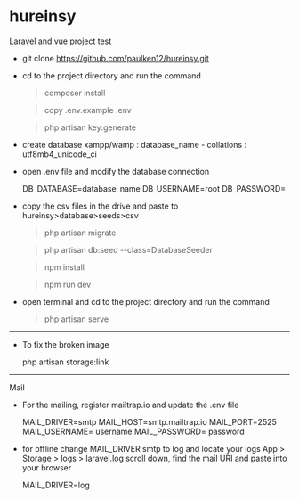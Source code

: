 # hureinsy
Laravel and vue project test

- git clone https://github.com/paulken12/hureinsy.git

- cd to the project directory and run the command


    >composer install 

    >copy .env.example .env 

    >php artisan key:generate

- create database xampp/wamp : database_name - collations : utf8mb4_unicode_ci

- open .env file and modify the database connection


    DB_DATABASE=database_name
    DB_USERNAME=root
    DB_PASSWORD=

- copy the csv files in the drive and paste to hureinsy>database>seeds>csv


    >php artisan migrate

    >php artisan db:seed --class=DatabaseSeeder

    >npm install

    >npm run dev

- open terminal and cd to the project directory and run the command
    
    
    >php artisan serve

--------------------------------------------------------------
- To fix the broken image 

    php artisan storage:link
    
    
--------------------------------------------------------------
Mail

- For the mailing, register mailtrap.io and update the .env file


    MAIL_DRIVER=smtp
    MAIL_HOST=smtp.mailtrap.io
    MAIL_PORT=2525
    MAIL_USERNAME= username
    MAIL_PASSWORD= password
    
 - for offline change MAIL_DRIVER smtp to log
    and locate your logs App > Storage > logs > laravel.log
    scroll down, find the mail URI and paste into your browser 
   
   
    MAIL_DRIVER=log
    
    
